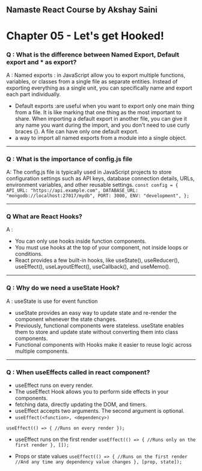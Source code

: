 ## Namaste React Course by Akshay Saini
# Chapter 05 - Let's get Hooked!

### Q : What is the difference between Named Export, Default export and * as export?

A : Named exports : in JavaScript allow you to export multiple functions, variables, or classes from a single file as separate entities. Instead of exporting everything as a single unit, you can specifically name and export each part individually.
- Default exports :are useful when you want to export only one main thing from a file. It is like marking that one thing as the most important to share.
When importing a default export in another file, you can give it any name you want during the import, and you don't need to use curly braces {}.
A file can have only one default export.
-  a way to import all named exports from a module into a single object.

----

### Q : What is the importance of config.js file

A:  The config.js file is typically used in JavaScript projects to store configuration settings such as API keys, database connection details, URLs, environment variables, and other reusable settings. 
`const config = {
  API_URL: "https://api.example.com",
  DATABASE_URL: "mongodb://localhost:27017/mydb",
  PORT: 3000,
  ENV: "development",
};
`

---

### Q What are React Hooks?
A :
- You can only use hooks inside function components. 
- You must use hooks at the top of your component, not inside loops or conditions. 
- React provides a few built-in hooks, like useState(), useReducer(), useEffect(), useLayoutEffect(), useCallback(), and useMemo(). 

---

### Q : Why do we need a useState Hook?
A : useState is use for event function  
- useState provides an easy way to update state and re-render the component whenever the state changes.
- Previously, functional components were stateless. useState enables them to store and update state without converting them into class components.
- Functional components with Hooks make it easier to reuse logic across multiple components.

---
### Q : When useEffects called in react component?
- useEffect runs on every render.
- The useEffect Hook allows you to perform side effects in your components.
- fetching data, directly updating the DOM, and timers.
- useEffect accepts two arguments. The second argument is optional.
- `useEffect(<function>, <dependency>)`

`useEffect(() => {
  //Runs on every render
});`

- useEffect runs on the first render
`useEffect(() => {
  //Runs only on the first render
}, []);`

- Props or state values
`useEffect(() => {
  //Runs on the first render
  //And any time any dependency value changes
}, [prop, state]);`